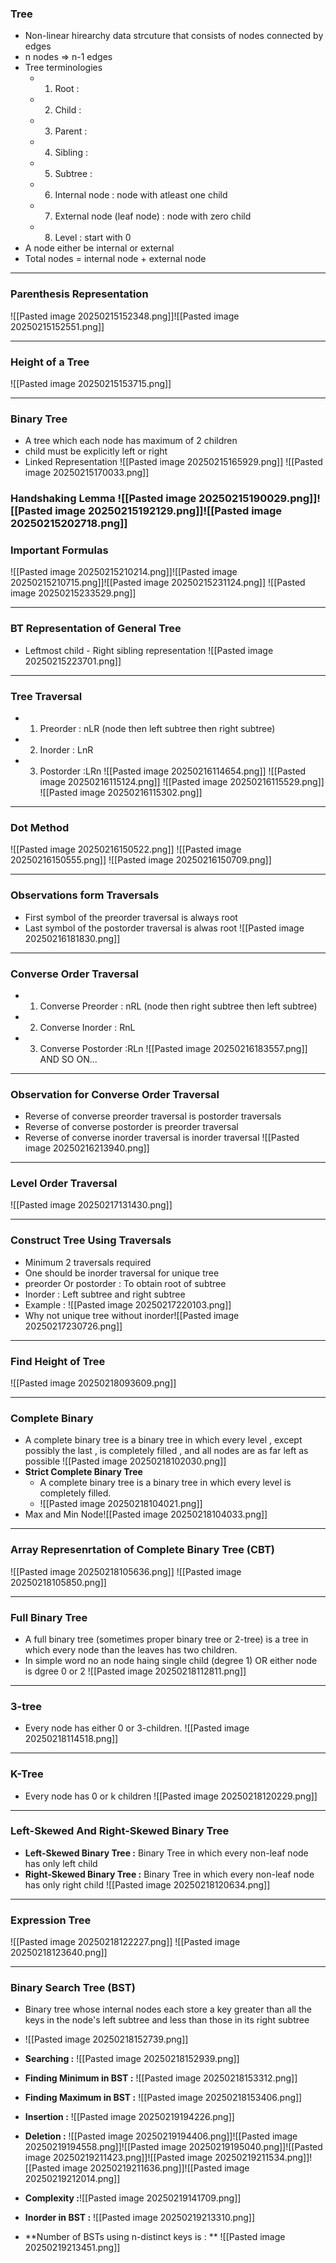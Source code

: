 ### **Tree**
- Non-linear hirearchy data strcuture that consists of nodes connected by edges
- n nodes => n-1 edges
- Tree terminologies
	- 1. Root : 
	- 2. Child : 
	- 3. Parent : 
	- 4. Sibling :
	- 5. Subtree : 
	- 6. Internal node : node with atleast  one child 
	- 7. External node (leaf node) : node with zero child
	- 8. Level : start with 0 
- A node either be internal or external
- Total nodes = internal node + external node
---
### **Parenthesis Representation**
 ![[Pasted image 20250215152348.png]]![[Pasted image 20250215152551.png]]

---

### **Height of a Tree**

![[Pasted image 20250215153715.png]]

---

### **Binary Tree**
- A tree which each node has maximum of 2 children
- child must be explicitly left or right
- Linked Representation
![[Pasted image 20250215165929.png]]
![[Pasted image 20250215170033.png]]

### **Handshaking Lemma** ![[Pasted image 20250215190029.png]]![[Pasted image 20250215192129.png]]![[Pasted image 20250215202718.png]]


### **Important Formulas**
![[Pasted image 20250215210214.png]]![[Pasted image 20250215210715.png]]![[Pasted image 20250215231124.png]]
![[Pasted image 20250215233529.png]]

---
### **BT Representation of General Tree**
- Leftmost child - Right sibling representation
![[Pasted image 20250215223701.png]]

---

### **Tree Traversal**
- 1. Preorder : nLR (node then left subtree then right subtree)
- 2. Inorder : LnR
- 3. Postorder :LRn
![[Pasted image 20250216114654.png]]
![[Pasted image 20250216115124.png]]
![[Pasted image 20250216115529.png]]
![[Pasted image 20250216115302.png]]

---
 
### **Dot Method**
![[Pasted image 20250216150522.png]]
![[Pasted image 20250216150555.png]]
![[Pasted image 20250216150709.png]]


---
### **Observations form Traversals**
- First symbol of the preorder traversal is always root
- Last symbol of  the postorder traversal is alwas root
![[Pasted image 20250216181830.png]]

---

### **Converse Order Traversal**
- 1. Converse Preorder : nRL (node then right subtree then left subtree)
- 2. Converse Inorder : RnL
- 3. Converse Postorder :RLn
![[Pasted image 20250216183557.png]]
AND SO ON...

---
### **Observation for Converse Order Traversal**
- Reverse of converse preorder traversal is postorder traversals
- Reverse of converse postorder is preorder traversal
- Reverse of converse inorder traversal is inorder traversal
![[Pasted image 20250216213940.png]]

---
###  **Level Order Traversal**
![[Pasted image 20250217131430.png]]


---
### **Construct Tree Using Traversals**
- Minimum 2 traversals required
- One should be inorder traversal for unique tree
- preorder Or postorder : To obtain root of subtree
- Inorder : Left subtree and right subtree 
- Example : ![[Pasted image 20250217220103.png]]
- Why not unique tree without inorder![[Pasted image 20250217230726.png]]
---
### **Find Height of Tree**
![[Pasted image 20250218093609.png]]

---
### **Complete Binary**
- A complete binary tree is a binary tree in which every level , except possibly the last , is completely filled , and all nodes are as far left as possible 
![[Pasted image 20250218102030.png]]
- **Strict Complete Binary Tree**
	- A complete binary tree is a binary tree in which every level is completely filled. 
	- ![[Pasted image 20250218104021.png]]
- Max and Min Node![[Pasted image 20250218104033.png]] 
---
### **Array Represenrtation of Complete Binary Tree (CBT)**
![[Pasted image 20250218105636.png]]
![[Pasted image 20250218105850.png]]

---
### **Full Binary Tree**
- A full binary tree (sometimes proper binary tree or 2-tree) is a tree in which every node than the leaves has two children.
- In simple word no an node haing single child (degree 1) OR either node is dgree 0 or 2
![[Pasted image 20250218112811.png]]

---
### **3-tree**
- Every node has either 0 or 3-children.
![[Pasted image 20250218114518.png]]

---
### **K-Tree**
- Every node has 0 or k children
![[Pasted image 20250218120229.png]]

---
### **Left-Skewed  And Right-Skewed Binary Tree**
- **Left-Skewed Binary Tree :** Binary Tree in which every non-leaf node has only left child
- **Right-Skewed Binary Tree :** Binary Tree in which every non-leaf node has only right child
![[Pasted image 20250218120634.png]]

---
### **Expression Tree**
![[Pasted image 20250218122227.png]]
![[Pasted image 20250218123640.png]]

---
### **Binary Search Tree (BST)**
- Binary tree whose internal nodes each store a key greater than all the keys in the node's left subtree and less than those in its right subtree 
- ![[Pasted image 20250218152739.png]]
- **Searching :** ![[Pasted image 20250218152939.png]]
- **Finding Minimum in BST :** ![[Pasted image 20250218153312.png]]
- **Finding Maximum in BST :** ![[Pasted image 20250218153406.png]]
- **Insertion :** ![[Pasted image 20250219194226.png]]
- **Deletion :** ![[Pasted image 20250219194406.png]]![[Pasted image 20250219194558.png]]![[Pasted image 20250219195040.png]]![[Pasted image 20250219211423.png]]![[Pasted image 20250219211534.png]]![[Pasted image 20250219211636.png]]![[Pasted image 20250219212014.png]]
	
- **Complexity :**![[Pasted image 20250219141709.png]]
- **Inorder in BST :** ![[Pasted image 20250219213310.png]]
- **Number of BSTs using n-distinct keys is : ** ![[Pasted image 20250219213451.png]]

